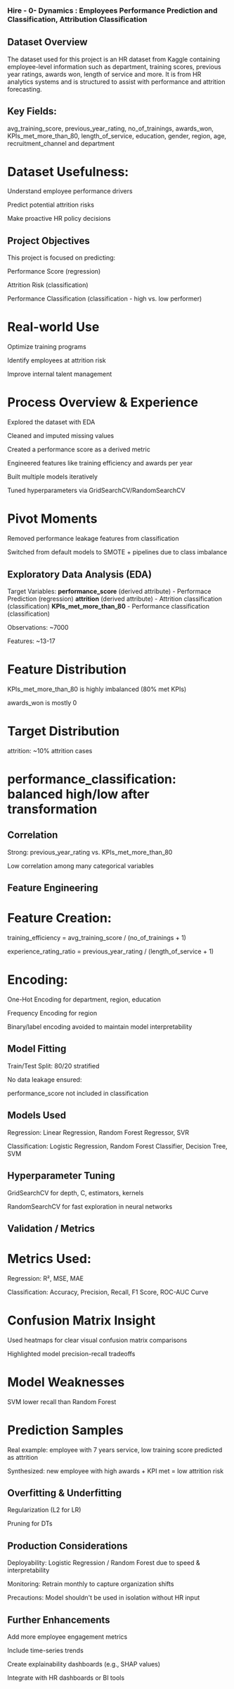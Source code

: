 ### Hire - 0- Dynamics : Employees Performance Prediction and Classification, Attribution Classification

## Dataset Overview

The dataset used for this project is an HR dataset from Kaggle containing employee-level information such as department, training scores, previous year ratings, awards won, length of service and more. It is from HR analytics systems and is structured to assist with performance and attrition forecasting.

## Key Fields:

avg_training_score, previous_year_rating, no_of_trainings, awards_won, KPIs_met_more_than_80, length_of_service, education, gender, region, age, recruitment_channel and department

# Dataset Usefulness:

Understand employee performance drivers

Predict potential attrition risks

Make proactive HR policy decisions

## Project Objectives

This project is focused on predicting:

Performance Score (regression)

Attrition Risk (classification)

Performance Classification (classification - high vs. low performer)

# Real-world Use

Optimize training programs

Identify employees at attrition risk

Improve internal talent management

# Process Overview & Experience

Explored the dataset with EDA

Cleaned and imputed missing values

Created a performance score as a derived metric

Engineered features like training efficiency and awards per year

Built multiple models iteratively

Tuned hyperparameters via GridSearchCV/RandomSearchCV

# Pivot Moments

Removed performance leakage features from classification

Switched from default models to SMOTE + pipelines due to class imbalance

## Exploratory Data Analysis (EDA)

Target Variables: 
**performance_score** (derived attribute) - Performace Prediction (regression)
**attrition** (derived attribute) -  Attrition classification (classification)
**KPIs_met_more_than_80** - Performance classification (classification)

Observations: ~7000

Features: ~13-17

# Feature Distribution

KPIs_met_more_than_80 is highly imbalanced (80% met KPIs)

awards_won is mostly 0

# Target Distribution

attrition: ~10% attrition cases

# performance_classification: balanced high/low after transformation

## Correlation

Strong: previous_year_rating vs. KPIs_met_more_than_80

Low correlation among many categorical variables

## Feature Engineering

# Feature Creation:

training_efficiency = avg_training_score / (no_of_trainings + 1)

experience_rating_ratio = previous_year_rating / (length_of_service + 1)

# Encoding:

One-Hot Encoding for department, region, education

Frequency Encoding for region

Binary/label encoding avoided to maintain model interpretability

## Model Fitting

Train/Test Split: 80/20 stratified

No data leakage ensured:

performance_score not included in classification

## Models Used

Regression: Linear Regression, Random Forest Regressor, SVR

Classification: Logistic Regression, Random Forest Classifier, Decision Tree, SVM

## Hyperparameter Tuning

GridSearchCV for depth, C, estimators, kernels

RandomSearchCV for fast exploration in neural networks

## Validation / Metrics

# Metrics Used:

Regression: R², MSE, MAE

Classification: Accuracy, Precision, Recall, F1 Score, ROC-AUC Curve

# Confusion Matrix Insight

Used heatmaps for clear visual confusion matrix comparisons

Highlighted model precision-recall tradeoffs

# Model Weaknesses

SVM lower recall than Random Forest

# Prediction Samples

Real example: employee with 7 years service, low training score predicted as attrition

Synthesized: new employee with high awards + KPI met = low attrition risk

## Overfitting & Underfitting

Regularization (L2 for LR)

Pruning for DTs

## Production Considerations

Deployability: Logistic Regression / Random Forest due to speed & interpretability

Monitoring: Retrain monthly to capture organization shifts

Precautions: Model shouldn't be used in isolation without HR input

## Further Enhancements

Add more employee engagement metrics

Include time-series trends

Create explainability dashboards (e.g., SHAP values)

Integrate with HR dashboards or BI tools
